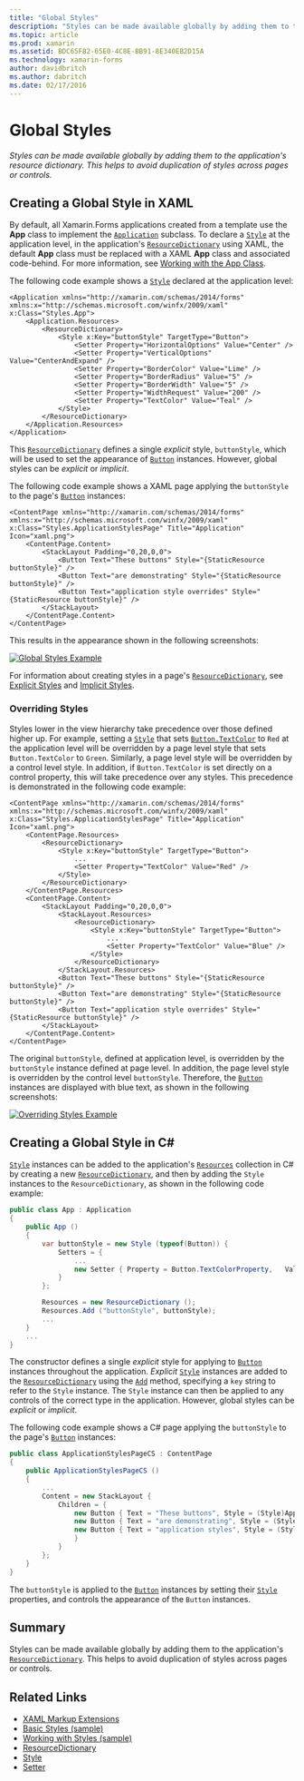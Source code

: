 ```yaml
---
title: "Global Styles"
description: "Styles can be made available globally by adding them to the application's resource dictionary. This helps to avoid duplication of styles across pages or controls."
ms.topic: article
ms.prod: xamarin
ms.assetid: BDC65F82-65E0-4C8E-BB91-8E340EB2D15A
ms.technology: xamarin-forms
author: davidbritch
ms.author: dabritch
ms.date: 02/17/2016
---
```


# Global Styles

_Styles can be made available globally by adding them to the application's resource dictionary. This helps to avoid duplication of styles across pages or controls._

## Creating a Global Style in XAML

By default, all Xamarin.Forms applications created from a template use the **App** class to implement the [`Application`](https://developer.xamarin.com/api/type/Xamarin.Forms.Application/) subclass. To declare a [`Style`](https://developer.xamarin.com/api/type/Xamarin.Forms.Style/) at the application level, in the application's [`ResourceDictionary`](https://developer.xamarin.com/api/type/Xamarin.Forms.ResourceDictionary/) using XAML, the default **App** class must be replaced with a XAML **App** class and associated code-behind. For more information, see [Working with the App Class](~/xamarin-forms/app-fundamentals/application-class.md).

The following code example shows a [`Style`](https://developer.xamarin.com/api/type/Xamarin.Forms.Style/) declared at the application level:

```xaml
<Application xmlns="http://xamarin.com/schemas/2014/forms" xmlns:x="http://schemas.microsoft.com/winfx/2009/xaml" x:Class="Styles.App">
	<Application.Resources>
		<ResourceDictionary>
			<Style x:Key="buttonStyle" TargetType="Button">
				<Setter Property="HorizontalOptions" Value="Center" />
				<Setter Property="VerticalOptions" Value="CenterAndExpand" />
				<Setter Property="BorderColor" Value="Lime" />
				<Setter Property="BorderRadius" Value="5" />
				<Setter Property="BorderWidth" Value="5" />
				<Setter Property="WidthRequest" Value="200" />
				<Setter Property="TextColor" Value="Teal" />
			</Style>
		</ResourceDictionary>
	</Application.Resources>
</Application>
```

This [`ResourceDictionary`](https://developer.xamarin.com/api/type/Xamarin.Forms.ResourceDictionary/) defines a single *explicit* style, `buttonStyle`, which will be used to set the appearance of [`Button`](https://developer.xamarin.com/api/type/Xamarin.Forms.Button/) instances. However, global styles can be *explicit* or *implicit*.

The following code example shows a XAML page applying the `buttonStyle` to the page's [`Button`](https://developer.xamarin.com/api/type/Xamarin.Forms.Button/) instances:

```xaml
<ContentPage xmlns="http://xamarin.com/schemas/2014/forms" xmlns:x="http://schemas.microsoft.com/winfx/2009/xaml" x:Class="Styles.ApplicationStylesPage" Title="Application" Icon="xaml.png">
	<ContentPage.Content>
		<StackLayout Padding="0,20,0,0">
			<Button Text="These buttons" Style="{StaticResource buttonStyle}" />
			<Button Text="are demonstrating" Style="{StaticResource buttonStyle}" />
			<Button Text="application style overrides" Style="{StaticResource buttonStyle}" />
		</StackLayout>
	</ContentPage.Content>
</ContentPage>
```

This results in the appearance shown in the following screenshots:

[![](application-images/application-styles-1.png "Global Styles Example")](application-images/application-styles-1-large.png "Global Styles Example")

For information about creating styles in a page's [`ResourceDictionary`](https://developer.xamarin.com/api/type/Xamarin.Forms.ResourceDictionary/), see [Explicit Styles](~/xamarin-forms/user-interface/styles/explicit.md) and [Implicit Styles](~/xamarin-forms/user-interface/styles/implicit.md).

### Overriding Styles

Styles lower in the view hierarchy take precedence over those defined higher up. For example, setting a [`Style`](https://developer.xamarin.com/api/type/Xamarin.Forms.Style/) that sets [`Button.TextColor`](https://developer.xamarin.com/api/property/Xamarin.Forms.Button.TextColor/) to `Red` at the application level will be overridden by a page level style that sets `Button.TextColor` to `Green`. Similarly, a page level style will be overridden by a control level style. In addition, if `Button.TextColor` is set directly on a control property, this will take precedence over any styles. This precedence is demonstrated in the following code example:

```xaml
<ContentPage xmlns="http://xamarin.com/schemas/2014/forms" xmlns:x="http://schemas.microsoft.com/winfx/2009/xaml" x:Class="Styles.ApplicationStylesPage" Title="Application" Icon="xaml.png">
	<ContentPage.Resources>
		<ResourceDictionary>
			<Style x:Key="buttonStyle" TargetType="Button">
			    ...
				<Setter Property="TextColor" Value="Red" />
			</Style>
		</ResourceDictionary>
	</ContentPage.Resources>
	<ContentPage.Content>
		<StackLayout Padding="0,20,0,0">
			<StackLayout.Resources>
				<ResourceDictionary>
					<Style x:Key="buttonStyle" TargetType="Button">
					    ...
						<Setter Property="TextColor" Value="Blue" />
					</Style>
				</ResourceDictionary>
			</StackLayout.Resources>
			<Button Text="These buttons" Style="{StaticResource buttonStyle}" />
			<Button Text="are demonstrating" Style="{StaticResource buttonStyle}" />
			<Button Text="application style overrides" Style="{StaticResource buttonStyle}" />
		</StackLayout>
	</ContentPage.Content>
</ContentPage>
```

The original `buttonStyle`, defined at application level, is overridden by the `buttonStyle` instance defined at page level. In addition, the page level style is overridden by the control level `buttonStyle`. Therefore, the [`Button`](https://developer.xamarin.com/api/type/Xamarin.Forms.Button/) instances are displayed with blue text, as shown in the following screenshots:

[![](application-images/application-styles-2.png "Overriding Styles Example")](application-images/application-styles-2-large.png "Overriding Styles Example")

## Creating a Global Style in C&#35;

[`Style`](https://developer.xamarin.com/api/type/Xamarin.Forms.Style/) instances can be added to the application's [`Resources`](https://developer.xamarin.com/api/property/Xamarin.Forms.VisualElement.Resources/) collection in C# by creating a new [`ResourceDictionary`](https://developer.xamarin.com/api/type/Xamarin.Forms.ResourceDictionary/), and then by adding the `Style` instances to the `ResourceDictionary`, as shown in the following code example:

```csharp
public class App : Application
{
	public App ()
	{
		var buttonStyle = new Style (typeof(Button)) {
			Setters = {
				...
				new Setter { Property = Button.TextColorProperty,	Value = Color.Teal }
			}
		};

		Resources = new ResourceDictionary ();
		Resources.Add ("buttonStyle", buttonStyle);
		...
	}
	...
}
```

The constructor defines a single *explicit* style for applying to [`Button`](https://developer.xamarin.com/api/type/Xamarin.Forms.Button/) instances throughout the application. *Explicit* [`Style`](https://developer.xamarin.com/api/type/Xamarin.Forms.Style/) instances are added to the [`ResourceDictionary`](https://developer.xamarin.com/api/type/Xamarin.Forms.ResourceDictionary/) using the [`Add`](https://developer.xamarin.com/api/member/Xamarin.Forms.ResourceDictionary.Add/p/System.String/System.Object/) method, specifying a `key` string to refer to the `Style` instance. The `Style` instance can then be applied to any controls of the correct type in the application. However, global styles can be *explicit* or *implicit*.

The following code example shows a C# page applying the `buttonStyle` to the page's [`Button`](https://developer.xamarin.com/api/type/Xamarin.Forms.Button/) instances:

```csharp
public class ApplicationStylesPageCS : ContentPage
{
	public ApplicationStylesPageCS ()
	{
		...
		Content = new StackLayout {
			Children = {
				new Button { Text = "These buttons", Style = (Style)Application.Current.Resources ["buttonStyle"] },
				new Button { Text = "are demonstrating", Style = (Style)Application.Current.Resources ["buttonStyle"] },
				new Button { Text = "application styles", Style = (Style)Application.Current.Resources ["buttonStyle"]
				}
			}
		};
	}
}
```

The `buttonStyle` is applied to the [`Button`](https://developer.xamarin.com/api/type/Xamarin.Forms.Button/) instances by setting their [`Style`](https://developer.xamarin.com/api/property/Xamarin.Forms.VisualElement.Style/) properties, and controls the appearance of the `Button` instances.

## Summary

Styles can be made available globally by adding them to the application's [`ResourceDictionary`](https://developer.xamarin.com/api/type/Xamarin.Forms.ResourceDictionary/). This helps to avoid duplication of styles across pages or controls.



## Related Links

- [XAML Markup Extensions](~/xamarin-forms/xaml/xaml-basics/xaml-markup-extensions.md)
- [Basic Styles (sample)](https://developer.xamarin.com/samples/xamarin-forms/UserInterface/Styles/BasicStyles/)
- [Working with Styles (sample)](https://developer.xamarin.com/samples/xamarin-forms/WorkingWithStyles/)
- [ResourceDictionary](https://developer.xamarin.com/api/type/Xamarin.Forms.ResourceDictionary/)
- [Style](https://developer.xamarin.com/api/type/Xamarin.Forms.Style/)
- [Setter](https://developer.xamarin.com/api/type/Xamarin.Forms.Setter/)
